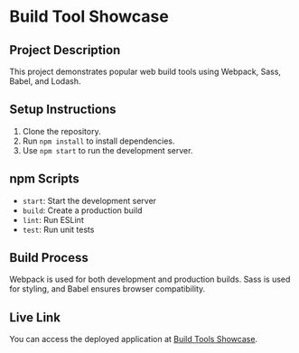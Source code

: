 # Build Tool Showcase

## Project Description

This project demonstrates popular web build tools using Webpack, Sass, Babel, and Lodash.

## Setup Instructions

1. Clone the repository.
2. Run `npm install` to install dependencies.
3. Use `npm start` to run the development server.

## npm Scripts

- `start`: Start the development server
- `build`: Create a production build
- `lint`: Run ESLint
- `test`: Run unit tests

## Build Process

Webpack is used for both development and production builds. Sass is used for styling, and Babel ensures browser compatibility.

## Live Link

You can access the deployed application at [Build Tools Showcase](https://ktscates-build-tool-showcase.netlify.app/).
